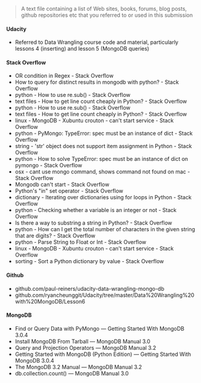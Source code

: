 > A text file containing a list of Web sites, books, forums, blog posts, github repositories etc that you referred to or used in this submission

#### Udacity
- Referred to Data Wrangling course code and material, particularly lessons 4 (inserting) and lesson 5 (MongoDB queries)

#### Stack Overflow
- OR condition in Regex - Stack Overflow
- How to query for distinct results in mongodb with python? - Stack Overflow
- python - How to use re.sub() - Stack Overflow
- text files - How to get line count cheaply in Python? - Stack Overflow
- python - How to use re.sub() - Stack Overflow
- text files - How to get line count cheaply in Python? - Stack Overflow
- linux - MongoDB - Xubuntu crouton - can't start service - Stack Overflow
- python - PyMongo: TypeError: spec must be an instance of dict - Stack Overflow
- string - 'str' object does not support item assignment in Python - Stack Overflow
- python - How to solve TypeError: spec must be an instance of dict on pymongo - Stack Overflow
- osx - cant use mongo command, shows command not found on mac - Stack Overflow
- Mongodb can't start - Stack Overflow
- Python's "in" set operator - Stack Overflow
- dictionary - Iterating over dictionaries using for loops in Python - Stack Overflow
- python - Checking whether a variable is an integer or not - Stack Overflow
- Is there a way to substring a string in Python? - Stack Overflow
- python - How can I get the total number of characters in the given string that are digits? - Stack Overflow
- python - Parse String to Float or Int - Stack Overflow
- linux - MongoDB - Xubuntu crouton - can't start service - Stack Overflow
- sorting - Sort a Python dictionary by value - Stack Overflow

#### Github
- github.com/paul-reiners/udacity-data-wrangling-mongo-db
- github.com/ryancheunggit/Udacity/tree/master/Data%20Wrangling%20with%20MongoDB/Lesson6

#### MongoDB
- Find or Query Data with PyMongo — Getting Started With MongoDB 3.0.4
- Install MongoDB From Tarball — MongoDB Manual 3.0
- Query and Projection Operators — MongoDB Manual 3.2
- Getting Started with MongoDB (Python Edition) — Getting Started With MongoDB 3.0.4
- The MongoDB 3.2 Manual — MongoDB Manual 3.2
- db.collection.count() — MongoDB Manual 3.0
